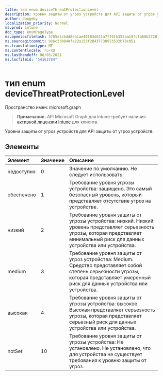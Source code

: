 ```yaml
---
title: тип enum deviceThreatProtectionLevel
description: Уровни защиты от угроз устройств для API защиты от угроз устройств.
author: dougeby
localization_priority: Normal
ms.prod: intune
doc_type: enumPageType
ms.openlocfilehash: 3765e3cbdd8ea1ae40183d621a7ff0fb352ba19fcfa58b27201b5eb62b4e20ce
ms.sourcegitcommit: 986c33b848fa22a153f28437738953532b78c051
ms.translationtype: MT
ms.contentlocale: ru-RU
ms.lasthandoff: 08/05/2021
ms.locfileid: "54163784"
---
```

# <a name="devicethreatprotectionlevel-enum-type"></a>тип enum deviceThreatProtectionLevel

Пространство имен: microsoft.graph

> **Примечание.** API Microsoft Graph для Intune требует наличия [активной лицензии Intune](https://go.microsoft.com/fwlink/?linkid=839381) для клиента.

Уровни защиты от угроз устройств для API защиты от угроз устройств.

## <a name="members"></a>Элементы
|Элемент|Значение|Описание|
|:---|:---|:---|
|недоступно|0|Значение по умолчанию. Не следует использовать.|
|обеспечено|1|Требование уровня угрозы устройства: защищено. Это самый безопасный уровень, который представляет отсутствие угроз на устройстве.|
|низкий|2|Требование уровня защиты от угрозы устройства: низкий. Низкий уровень представляет серьезность угрозы, которая представляет минимальный риск для данных устройства или устройства.|
|medium|3|Требование уровня защиты от угроз устройства: Medium. Средство представляет собой степень серьезности угрозы, которая представляет умеренный риск для данных устройства или устройства.|
|высокая|4 |Требование уровня защиты от угрозы устройства: высокое. Высокая представляет серьезность угрозы, которая представляет серьезный риск для данных устройства или устройства.|
|notSet|10 |Требование уровня защиты от угрозы устройства: Не установлено. Не установлено, что для устройства не существует требования к уровню защиты от угроз.|




